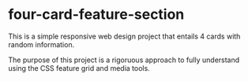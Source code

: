 # four-card-feature-section

This is a simple responsive web design project that entails 4 cards with random information.

The purpose of this project is a rigoruous approach to fully understand using the CSS feature grid and media tools.
